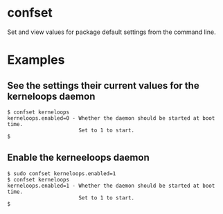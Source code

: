 confset
=======

Set and view values for package default settings from the command line.

Examples
=======
See the settings their current values for the kerneloops daemon
-------
    $ confset kerneloops
    kerneloops.enabled=0 - Whether the daemon should be started at boot time.
                           Set to 1 to start.
    $

Enable the kerneeloops daemon
-------
    $ sudo confset kerneloops.enabled=1
    $ confset kerneloops
    kerneloops.enabled=1 - Whether the daemon should be started at boot time.
                           Set to 1 to start.
    $ 